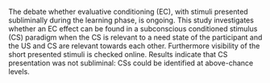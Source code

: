 The debate whether evaluative conditioning (EC), with stimuli presented subliminally
  during the learning phase, is ongoing. This study investigates whether an EC effect
  can be found in a subconscious conditioned stimulus (CS) paradigm when the CS is
  relevant to a need state of the participant and the US and CS are relevant towards
  each other. Furthermore visibility of the short presented stimuli is checked online.
  Results indicate that CS presentation was not subliminal: CSs could be identified at above-chance levels.